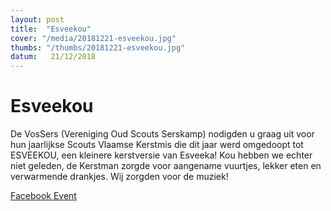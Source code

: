 ```yaml
---
layout: post
title:  "Esveekou"
cover: "/media/20181221-esveekou.jpg"
thumbs: "/thumbs/20181221-esveekou.jpg"
datum:   21/12/2018
---
```


# Esveekou

De VosSers (Vereniging Oud Scouts Serskamp) nodigden u graag uit voor hun jaarlijkse Scouts Vlaamse Kerstmis die dit jaar werd omgedoopt tot ESVEEKOU, een kleinere kerstversie van Esveeka!
Kou hebben we echter niet geleden, de Kerstman zorgde voor aangename vuurtjes, lekker eten en verwarmende drankjes.
Wij zorgden voor de muziek!

[Facebook Event](https://www.facebook.com/events/280937495880367/)
